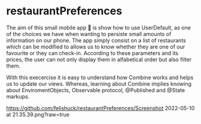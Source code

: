 # restaurantPreferences

The aim of this small mobile app 📱 is show how to use UserDefault, as one of the choices we have when wanting to persiste small amounts of information on our phone. The app simply consist on a list of restaurants which can be modified to allows us to know whether they are one of our favourite or they can check-in. According to these parameters and its prices, the user can not only display them in alfabetical order but also filter them.

With this execercise it is easy to understand how Combine works and helps us to update our views. Whereas, learning about Combine implies knowing about EnviromentObjects, Observable protocol, @Published and @State markups.


https://github.com/felishuck/restaurantPreferences/Screenshot 2022-05-10 at 21.35.39.png?raw=true
